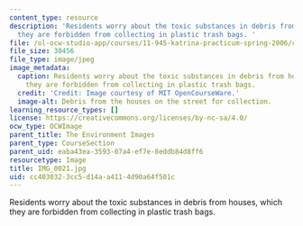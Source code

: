 ```yaml
---
content_type: resource
description: 'Residents worry about the toxic substances in debris from houses, which
  they are forbidden from collecting in plastic trash bags. '
file: /ol-ocw-studio-app/courses/11-945-katrina-practicum-spring-2006/cc4030323cc5d14aa4114d90a64f501c_IMG_0021.jpg
file_size: 30456
file_type: image/jpeg
image_metadata:
  caption: Residents worry about the toxic substances in debris from houses, which
    they are forbidden from collecting in plastic trash bags.
  credit: 'Credit: Image courtesy of MIT OpenCourseWare.'
  image-alt: Debris from the houses on the street for collection.
learning_resource_types: []
license: https://creativecommons.org/licenses/by-nc-sa/4.0/
ocw_type: OCWImage
parent_title: The Environment Images
parent_type: CourseSection
parent_uid: eaba43ea-3593-07a4-ef7e-8eddb84d8ff6
resourcetype: Image
title: IMG_0021.jpg
uid: cc403032-3cc5-d14a-a411-4d90a64f501c
---
```

Residents worry about the toxic substances in debris from houses, which they are forbidden from collecting in plastic trash bags. 